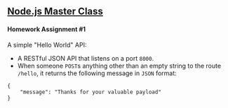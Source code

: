 [Node.js Master Class](https://pirple.thinkific.com/courses/the-nodejs-master-class)
---
#### Homework Assignment #1

A simple "Hello World" API:

* A RESTful JSON API that listens on a port `8000`.
* When someone `POST`s anything other than an empty string to the route `/hello`,
it returns the following message in `JSON` format:

```
{
    "message": "Thanks for your valuable payload"
}
```
